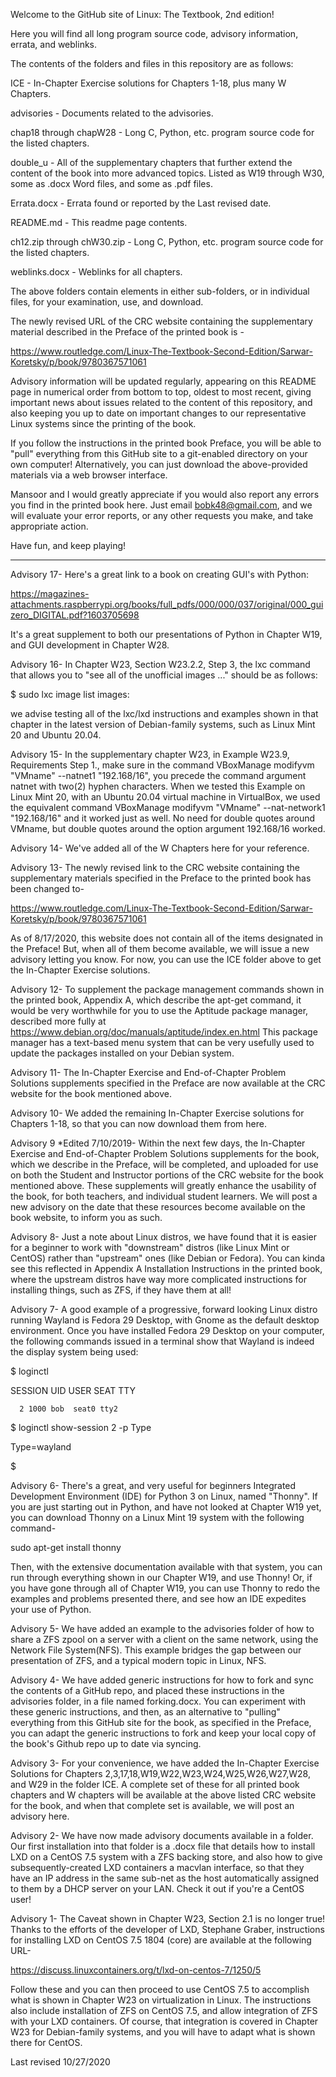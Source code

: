 Welcome to the GitHub site of Linux: The Textbook, 2nd edition!

Here you will find all long program source code, 
advisory information, errata, and weblinks.

The contents of the folders and files in this repository are as follows:

ICE - In-Chapter Exercise solutions for Chapters 1-18, plus many W Chapters.

advisories - Documents related to the advisories.

chap18 through chapW28 - Long C, Python, etc. program source code for the listed chapters.

double_u - All of the supplementary chapters that further extend the content of the
book into more advanced topics. Listed as W19 through W30, some as .docx Word files,
and some as .pdf files.

Errata.docx - Errata found or reported by the Last revised date.

README.md - This readme page contents.

ch12.zip through chW30.zip - Long C, Python, etc. program source code for the listed chapters.

weblinks.docx - Weblinks for all chapters.

The above folders contain elements in either sub-folders, or in individual files, for your examination, use, and download.

The newly revised URL of the CRC website containing the supplementary
material described in the Preface of the printed book is -

https://www.routledge.com/Linux-The-Textbook-Second-Edition/Sarwar-Koretsky/p/book/9780367571061

Advisory information will be updated regularly, appearing on this README page in numerical order
from bottom to top, oldest to most recent, giving important news about issues related to
the content of this repository, and also keeping you up to date on
important changes to our representative Linux systems since the printing of the book.

If you follow the instructions in the printed book Preface, you will be able 
to "pull" everything from this GitHub site to a git-enabled directory on your own computer! 
Alternatively, you can just download the above-provided materials via a web
browser interface.

Mansoor and I would greatly appreciate if you would also report any errors you find in the printed book here.
Just email bobk48@gmail.com, and we will evaluate your error reports,
or any other requests you make, and take appropriate action.

Have fun, and keep playing!

---------------------------

Advisory 17- Here's a great link to a book on creating GUI's with Python:

https://magazines-attachments.raspberrypi.org/books/full_pdfs/000/000/037/original/000_guizero_DIGITAL.pdf?1603705698

It's a great supplement to both our presentations of Python in Chapter W19, and GUI development
in Chapter W28.

Advisory 16- In Chapter W23, Section W23.2.2, Step 3, the lxc command that
allows you to "see all of the unofficial images ..." should be as follows:

$ sudo lxc image list images:

we advise testing all of the lxc/lxd instructions and examples shown in
that chapter in the latest version of Debian-family systems, such as
Linux Mint 20 and Ubuntu 20.04.

Advisory 15- In the supplementary chapter W23, in Example W23.9, Requirements Step 1., make sure in the command 
VBoxManage modifyvm "VMname" --natnet1 "192.168/16", you precede the command argument natnet with two(2) hyphen
characters. When we tested this Example on Linux Mint 20, with an Ubuntu 20.04 virtual machine in VirtualBox,
we used the equivalent command VBoxManage modifyvm "VMname" --nat-network1 "192.168/16" and it worked just as
well. No need for double quotes around VMname, but double quotes around the option argument 192.168/16 worked.

Advisory 14- We've added all of the W Chapters here for your reference.

Advisory 13- The newly revised link to the CRC website containing the supplementary 
materials specified in the Preface to the printed book has been changed to-

https://www.routledge.com/Linux-The-Textbook-Second-Edition/Sarwar-Koretsky/p/book/9780367571061 

As of 8/17/2020, this website does not contain all of the items designated in the Preface!
But, when all of them become available, we will issue a new advisory letting you know.
For now, you can use the ICE folder above to get the In-Chapter Exercise solutions. 

Advisory 12- To supplement the package management commands shown in the printed book, Appendix A,
which describe the apt-get command, it would be very worthwhile for you to use the Aptitude package
manager, described more fully at https://www.debian.org/doc/manuals/aptitude/index.en.html
This package manager has a text-based menu system that can be very usefully used to update the
packages installed on your Debian system. 

Advisory 11- The In-Chapter Exercise and End-of-Chapter Problem Solutions supplements specified in the Preface are now available at the CRC website for the book mentioned above.

Advisory 10- We added the remaining In-Chapter Exercise solutions for Chapters 1-18, so that you can now download them from here.

Advisory 9 *Edited 7/10/2019- Within the next few days, the In-Chapter Exercise and End-of-Chapter Problem Solutions supplements for the book, which we describe in the Preface, will be completed, and uploaded for use on both the Student and Instructor portions of the CRC website for the book mentioned above. These supplements will greatly enhance the usability of the book, for both teachers, and individual student learners. We will post a new advisory on the date that these resources become available on the book website, to inform you as such.

Advisory 8- Just a note about Linux distros, we have found that it is easier for a beginner to work with "downstream" distros (like Linux Mint or CentOS) rather than "upstream" ones (like Debian or Fedora). You can kinda see this reflected in Appendix A Installation Instructions in the printed book, where the upstream distros have way more complicated instructions for installing things, such as ZFS, if they have them at all!

Advisory 7- A good example of a progressive, forward looking Linux distro running Wayland is Fedora 29 Desktop, with Gnome as the default desktop environment. Once you have installed Fedora 29 Desktop on your computer, the following commands issued in a terminal show that Wayland is indeed the display system being used:

$ loginctl

SESSION  UID USER SEAT  TTY 

      2 1000 bob  seat0 tty2

$ loginctl show-session 2 -p Type

Type=wayland

$

Advisory 6- There's a great, and very useful for beginners Integrated Development Environment (IDE) for Python 3 on Linux, named "Thonny". If you are just starting out in Python, and have not looked at Chapter W19 yet, you can download Thonny on a Linux Mint 19 system with the following command-

sudo apt-get install thonny

Then, with the extensive documentation available with that system, you can run through everything shown in our Chapter W19, and use Thonny! Or, if you have gone through all of Chapter W19, you can use Thonny to redo the examples and problems presented there, and see how an IDE expedites your use of Python.

Advisory 5- We have added an example to the advisories folder of how to share a ZFS zpool on a server with a client on the same network, using the Network File System(NFS). This example bridges the gap between our presentation of ZFS, and a typical modern topic in Linux, NFS.

Advisory 4- We have added generic instructions for how to fork and sync the contents of a GitHub repo, and placed these instructions in the advisories folder, in a file named forking.docx. You can experiment with these generic instructions, and then, as an alternative to "pulling" everything from this GitHub site for the book, as specified in the Preface, you can adapt the generic instructions to fork and keep your local copy of the book's Github repo up to date via syncing.

Advisory 3- For your convenience, we have added the In-Chapter Exercise Solutions for Chapters 2,3,17,18,W19,W22,W23,W24,W25,W26,W27,W28, and W29 in the folder ICE.
A complete set of these for all printed book chapters and W chapters will be available at the above listed CRC website for the book,
and when that complete set is available, we will post an advisory here.

Advisory 2- We have now made advisory documents available in a folder. Our first installation into that folder is a .docx file that details how to install LXD on a CentOS 7.5 system with a ZFS backing store, and also how to give subsequently-created LXD containers a macvlan interface, so that they have an IP address in the same sub-net as the host automatically assigned to them by a DHCP server on your LAN. Check it out if you're a CentOS user!

Advisory 1- The Caveat shown in Chapter W23, Section 2.1 is no longer true! Thanks to the efforts of the developer of LXD, Stephane Graber, instructions for installing LXD on CentOS 7.5 1804 (core) are available at the following URL-

https://discuss.linuxcontainers.org/t/lxd-on-centos-7/1250/5

Follow these and you can then proceed to use CentOS 7.5 to accomplish what is shown in Chapter W23 on virtualization in Linux. The instructions also include installation of ZFS on CentOS 7.5, and allow integration of ZFS with your LXD containers. Of course, that integration is covered in Chapter W23 for Debian-family systems, and you will have to adapt what is shown there for CentOS.


Last revised 10/27/2020
